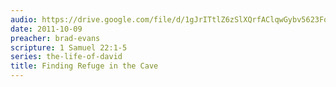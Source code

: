 ```yaml
---
audio: https://drive.google.com/file/d/1gJrITtlZ6zSlXQrfAClqwGybv5623FoG/view
date: 2011-10-09
preacher: brad-evans
scripture: 1 Samuel 22:1-5
series: the-life-of-david
title: Finding Refuge in the Cave
---
```

